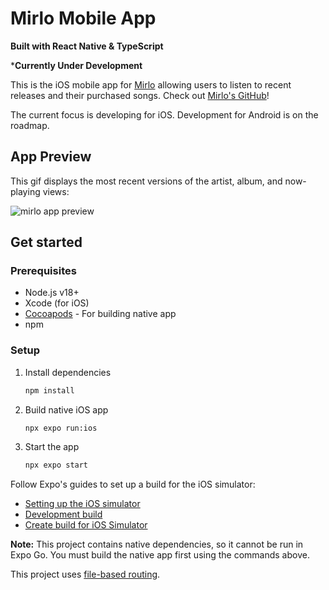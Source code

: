 # Mirlo Mobile App

**Built with React Native & TypeScript**

***Currently Under Development**

This is the iOS mobile app for [Mirlo](https://mirlo.space) allowing users to listen to recent releases and their purchased songs. Check out [Mirlo's GitHub](https://github.com/funmusicplace/mirlo)!

The current focus is developing for iOS. Development for Android is on the roadmap.

## App Preview
This gif displays the most recent versions of the artist, album, and now-playing views:

![mirlo app preview](https://github.com/rann143/mirlo-mobile/blob/main/assets/images/mirlo-app-preview.gif)

## Get started

### Prerequisites
- Node.js v18+
- Xcode (for iOS)
- [Cocoapods](https://guides.cocoapods.org/using/getting-started.html) - For building native app
- npm

### Setup

1. Install dependencies

   ```bash
   npm install
   ```

2. Build native iOS app

   ```bash
   npx expo run:ios
   ```
   
3. Start the app

   ```bash
   npx expo start
   ```

Follow Expo's guides to set up a build for the iOS simulator:

- [Setting up the iOS simulator](https://docs.expo.dev/workflow/ios-simulator/)
- [Development build](https://docs.expo.dev/develop/development-builds/introduction/)
- [Create build for iOS Simulator](https://docs.expo.dev/build-reference/simulators/)

**Note:** This project contains native dependencies, so it cannot be run in Expo Go. You must build the native app first using the commands above.

This project uses [file-based routing](https://docs.expo.dev/router/introduction).
